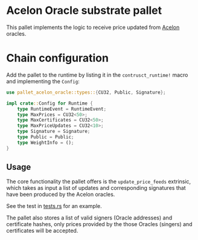 # Acelon Oracle substrate pallet

This pallet implements the logic to receive price updated from [Acelon](https://acelon.io/) oracles.

# Chain configuration

Add the pallet to the runtime by listing it in the `contrusct_runtime!` macro and implementing the `Config`:

```rust
use pallet_acelon_oracle::types::{CU32, Public, Signature};

impl crate::Config for Runtime {
    type RuntimeEvent = RuntimeEvent;
    type MaxPrices = CU32<50>;
    type MaxCertificates = CU32<50>;
    type MaxPriceUpdates = CU32<10>;
    type Signature = Signature;
    type Public = Public;
    type WeightInfo = ();
}
```

## Usage

The core functionality the pallet offers is the `update_price_feeds` extrinsic, which takes as input a list of updates and corresponding signatures that have been produced by the Acelon oracles.

See the test in [tests.rs](src/tests.rs) for an example.

The pallet also stores a list of valid signers (Oracle addresses) and certificate hashes, only prices provided by the those Oracles (singers) and certificates will be accepted.
```

